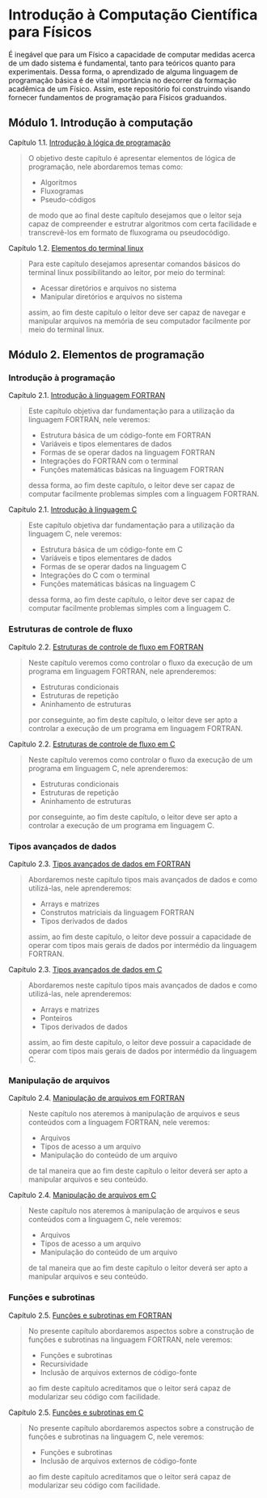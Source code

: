 #   Introdução à Computação Científica para Físicos

É inegável que para um Físico a capacidade de computar medidas acerca de um dado sistema é fundamental, tanto para teóricos quanto para experimentais. Dessa forma, o aprendizado de alguma linguagem de programação básica é de vital importância no decorrer da formação acadêmica de um Físico. Assim, este repositório foi construindo visando fornecer fundamentos de programação para Físicos graduandos.

##  Módulo 1. Introdução à computação

Capítulo 1.1. [Introdução à lógica de programação](./Introducao/1/main.md)

> O objetivo deste capítulo é apresentar elementos de lógica de programação, nele abordaremos temas como:
> 
> - Algorítmos
> - Fluxogramas
> - Pseudo-códigos
> 
> de modo que ao final deste capítulo desejamos que o leitor seja capaz de compreender e estrutrar algoritmos com certa facilidade e transcrevê-los em formato de fluxograma ou pseudocódigo.

Capítulo 1.2. [Elementos do terminal linux](./Introducao/2/main.md)

> Para este capítulo desejamos apresentar comandos básicos do terminal linux possibilitando ao leitor, por meio do terminal:
> 
> - Acessar diretórios e arquivos no sistema
> - Manipular diretórios e arquivos no sistema
> 
> assim, ao fim deste capítulo o leitor deve ser capaz de navegar e manipular arquivos na memória de seu computador facilmente por meio do terminal linux.
## Módulo 2. Elementos de programação

### Introdução à programação

Capítulo 2.1. [Introdução à linguagem FORTRAN](./FORTRAN/1/main.md)

> Este capítulo objetiva dar fundamentação para a utilização da linguagem FORTRAN, nele veremos:
> 
> - Estrutura básica de um código-fonte em FORTRAN
> - Variáveis e tipos elementares de dados
> - Formas de se operar dados na linguagem FORTRAN
> - Integrações do FORTRAN com o terminal
> - Funções matemáticas básicas na linguagem FORTRAN
>
> dessa forma, ao fim deste capítulo, o leitor deve ser capaz de computar facilmente problemas simples com a linguagem FORTRAN.

Capítulo 2.1. [Introdução à linguagem C](./C/1/main.md)

> Este capítulo objetiva dar fundamentação para a utilização da linguagem C, nele veremos:
> 
> - Estrutura básica de um código-fonte em C
> - Variáveis e tipos elementares de dados
> - Formas de se operar dados na linguagem C
> - Integrações do C com o terminal
> - Funções matemáticas básicas na linguagem C
>
> dessa forma, ao fim deste capítulo, o leitor deve ser capaz de computar facilmente problemas simples com a linguagem C.

### Estruturas de controle de fluxo

Capítulo 2.2. [Estruturas de controle de fluxo em FORTRAN](./FORTRAN/2/main.md)

> Neste capítulo veremos como controlar o fluxo da execução de um programa em linguagem FORTRAN, nele aprenderemos:
>
> - Estruturas condicionais
> - Estruturas de repetição
> - Aninhamento de estruturas
>
> por conseguinte, ao fim deste capítulo, o leitor deve ser apto a controlar a execução de um programa em linguagem FORTRAN.

Capítulo 2.2. [Estruturas de controle de fluxo em C](./C/2/main.md)

> Neste capítulo veremos como controlar o fluxo da execução de um programa em linguagem C, nele aprenderemos:
>
> - Estruturas condicionais
> - Estruturas de repetição
> - Aninhamento de estruturas
>
> por conseguinte, ao fim deste capítulo, o leitor deve ser apto a controlar a execução de um programa em linguagem C.

### Tipos avançados de dados

Capítulo 2.3. [Tipos avançados de dados em FORTRAN](./FORTRAN/3/main.md)

> Abordaremos neste capítulo tipos mais avançados de dados e como utilizá-las, nele aprenderemos:
>
> - Arrays e matrizes
> - Construtos matriciais da linguagem FORTRAN
> - Tipos derivados de dados
>
> assim, ao fim deste capítulo, o leitor deve possuir a capacidade de operar com tipos mais gerais de dados por intermédio da linguagem FORTRAN.

Capítulo 2.3. [Tipos avançados de dados em C](./C/3/main.md)

> Abordaremos neste capítulo tipos mais avançados de dados e como utilizá-las, nele aprenderemos:
>
> - Arrays e matrizes
> - Ponteiros
> - Tipos derivados de dados
>
> assim, ao fim deste capítulo, o leitor deve possuir a capacidade de operar com tipos mais gerais de dados por intermédio da linguagem C.

### Manipulação de arquivos

Capítulo 2.4. [Manipulação de arquivos em FORTRAN](./FORTRAN/4/main.md)

> Neste capítulo nos ateremos à manipulação de arquivos e seus conteúdos com a linguagem FORTRAN, nele veremos:
>
> - Arquivos
> - Tipos de acesso a um arquivo
> - Manipulação do conteúdo de um arquivo
>
> de tal maneira que ao fim deste capítulo o leitor deverá ser apto a manipular arquivos e seu conteúdo.

Capítulo 2.4. [Manipulação de arquivos em C](./C/4/main.md)

> Neste capítulo nos ateremos à manipulação de arquivos e seus conteúdos com a linguagem C, nele veremos:
>
> - Arquivos
> - Tipos de acesso a um arquivo
> - Manipulação do conteúdo de um arquivo
>
> de tal maneira que ao fim deste capítulo o leitor deverá ser apto a manipular arquivos e seu conteúdo.

### Funções e subrotinas

Capítulo 2.5. [Funções e subrotinas em FORTRAN](./FORTRAN/5/main.md)

> No presente capítulo abordaremos aspectos sobre a construção de funções e subrotinas na linguagem FORTRAN, nele veremos:
>
> - Funções e subrotinas
> - Recursividade
> - Inclusão de arquivos externos de código-fonte
>
> ao fim deste capítulo acreditamos que o leitor será capaz de modularizar seu código com facilidade.

Capítulo 2.5. [Funções e subrotinas em C](./C/5/main.md)

> No presente capítulo abordaremos aspectos sobre a construção de funções e subrotinas na linguagem C, nele veremos:
>
> - Funções e subrotinas
> - Inclusão de arquivos externos de código-fonte
>
> ao fim deste capítulo acreditamos que o leitor será capaz de modularizar seu código com facilidade.
